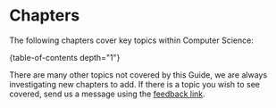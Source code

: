 # Chapters

The following chapters cover key topics within Computer Science:

{table-of-contents depth="1"}

There are many other topics not covered by this Guide, we are always investigating new chapters to add.
If there is a topic you wish to see covered, send us a message using the [feedback link](https://docs.google.com/forms/d/1gCOwTMAd6idaeIRwvIELARfQsyL6lpI5P4EQa9bIW9w/viewform?formkey=dExMejRvei05OWFVbzJ2eENpdWRvcEE6MQ).
